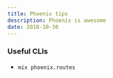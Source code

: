 ```yaml
---
title: Phoenix tips
description: Phoenix is awesome
date: 2018-10-30
---
```


### Useful CLIs

* `mix phoenix.routes`
